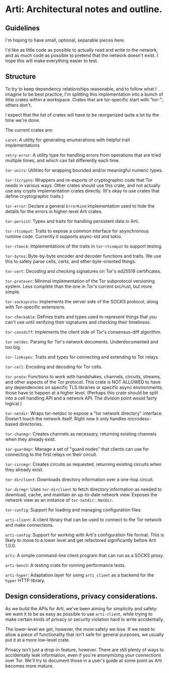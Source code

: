 # Arti: Architectural notes and outline.

## Guidelines

I'm hoping to have small, optional, separable pieces here.

I'd like as little code as possible to actually read and write to the
network, and as much code as possible to pretend that the network doesn't
exist.  I hope this will make everything easier to test.

## Structure

To try to keep dependency relationships reasonable, and to follow
what I imagine to be best practice, I'm splitting this
implementation into a bunch of little crates within a workspace.
Crates that are tor-specific start with "tor-"; others don't.

I expect that the list of crates will have to be reorganized quite a
lot by the time we're done.

The current crates are:

`caret`: A utility for generating enumerations with helpful trait
implementations

`retry-error`: A utility type for handling errors from operations that are
tried multiple times, and which can fail differently each time.

`tor-units`: Utilities for wrapping bounded and/or meaningful numeric types.

`tor-llcrypto`: Wrappers and re-exports of cryptographic code that Tor needs in
various ways.  Other crates should use this crate, and not actually
use any crypto implementation crates directly.  (It's okay to use crates that
define cryptographic traits.)

`tor-error`: Declare a general `ErrorKind` implementation used to hide the
details for the errors in higher-level Arti crates.

`tor-persist`: Types and traits for handling persistent data in Arti.

`tor-rtcompat`: Traits to expose a common interface for asynchronous runtime
code. Currently it supports async-std and tokio.

`tor-rtmock`: Implementations of the traits in `tor-rtcompat` to support
testing.

`tor-bytes`: Byte-by-byte encoder and decoder functions and traits.  We use
this to safely parse cells, certs, and other byte-oriented things.

`tor-cert`: Decoding and checking signatures on Tor's ed25519 certificates.

`tor-protover`: Minimal implementation of the Tor subprotocol versioning
system.  Less complete than the one in Tor's current src/rust, but more
simple.

`tor-socksproto`: Implements the server side of the SOCKS protocol, along
with Tor-specific extensions.

`tor-checkable`: Defines traits and types used to represent things that you
can't use until verifying their signatures and checking their timeliness.

`tor-consdiff`: Implements the client side of Tor's consensus-diff algorithm.

`tor-netdoc`: Parsing for Tor's network documents.  Underdocumented and too
big.

`tor-linkspec`: Traits and types for connecting and extending to Tor relays.

`tor-cell`: Encoding and decoding for Tor cells.

`tor-proto`: Functions to work with handshakes, channels, circuits, streams,
and other aspects of the Tor protocol.  This crate is NOT ALLOWED to have any
dependencies on specific TLS libraries or specific async environments; those
have to happen at a higher level.  (Perhaps this crate should be split into a
cell handling API and a network API.  The division point would fairly
logical.)

`tor-netdir`: Wraps tor-netdoc to expose a "tor network directory" interface.
Doesn't touch the network itself.  Right now it only handles microdesc-based
directories.

`tor-chanmgr`: Creates channels as necessary, returning existing channels
when they already exist.

`tor-guardmgr`: Manage a set of "guard nodes" that clients can use for
connecting to the first relays on their circuit.

`tor-circmgr`: Creates circuits as requested, returning existing circuits
when they already exist.

`tor-dirclient`: Downloads directory information over a one-hop circuit.

`tor-dirmgr`: Uses `tor-dirclient` to fetch directory information as needed
to download, cache, and maintain an up-to-date network view. Exposes the
network view as an instance of `tor-netdir::NetDir`.

`tor-config`: Support for loading and managing configuration files.

`arti-client`: A client library that can be used to connect to the Tor network
and make connections.

`arti-config`: Support for working with Arti's configuration file format.
This is likely to move to a lower level and get refactored significantly
before Arti 1.0.0.

`arti`:  A simple command-line client program that can run as a SOCKS proxy.

`arti-bench`: A testing crate for running performance tests.

`arti-hyper`: Adaptation layer for using `arti_client` as a backend for the
`hyper` HTTP library.

## Design considerations, privacy considerations.

As we build the APIs for Arti, we've been aiming for
simplicity and safety: we want it to be as easy as possible to use
`arti-client`, while trying to make certain kinds of privacy or security
violation hard to write accidentally.

The lower-level we get, however, the more safety we lose.  If we need to
allow a piece of functionality that isn't safe for general purposes, we
usually put it at a more low-level crate.

Privacy isn't just a drop-in feature, however.  There are still
plenty of ways to accidentally leak information, even if you're
anonymizing your connections over Tor.  We'll try to document
those in a user's guide at some point as Arti becomes more mature.

